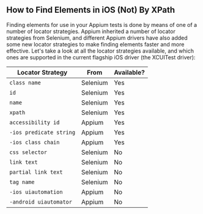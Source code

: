 ## How to Find Elements in iOS (Not) By XPath

Finding elements for use in your Appium tests is done by means of one of a number of locator strategies. Appium inherited a number of locator strategies from Selenium, and different Appium drivers have also added some new locator strategies to make finding elements faster and more effective. Let's take a look at all the locator strategies available, and which ones are supported in the current flagship iOS driver (the XCUITest driver):
<table> 
<thead> 
<tr> 
 <th>Locator Strategy</th> 
 <th>From</th> 
 <th>Available?</th> 
</tr> 
</thead> 
<tbody>
<tr> 
 <td><code>class name</code></td> 
 <td>Selenium</td> 
 <td>Yes</td> 
</tr> 
<tr> 
 <td><code>id</code></td> 
 <td>Selenium</td> 
 <td>Yes</td> 
</tr> 
<tr> 
 <td><code>name</code></td> 
 <td>Selenium</td> 
 <td>Yes</td> 
</tr> 
<tr> 
 <td><code>xpath</code></td> 
 <td>Selenium</td> 
 <td>Yes</td> 
</tr> 
<tr> 
 <td><code>accessibility id</code></td> 
 <td>Appium</td> 
 <td>Yes</td> 
</tr> 
<tr> 
 <td><code>-ios predicate string</code></td> 
 <td>Appium</td> 
 <td>Yes</td> 
</tr> 
<tr> 
 <td><code>-ios class chain</code></td> 
 <td>Appium</td> 
 <td>Yes</td> 
</tr> 
<tr> 
 <td><code>css selector</code></td> 
 <td>Selenium</td> 
 <td>No</td> 
</tr> 
<tr> 
 <td><code>link text</code></td> 
 <td>Selenium</td> 
 <td>No</td> 
</tr> 
<tr> 
 <td><code>partial link text</code></td> 
 <td>Selenium</td> 
 <td>No</td> 
</tr> 
<tr> 
 <td><code>tag name</code></td> 
 <td>Selenium</td> 
 <td>No</td> 
</tr> 
<tr> 
 <td><code>-ios uiautomation</code></td> 
 <td>Appium</td> 
 <td>No</td> 
</tr> 
<tr> 
 <td><code>-android uiautomator</code></td> 
 <td>Appium</td> 
 <td>No</td> 
</tr> 
</tbody>
</table>

